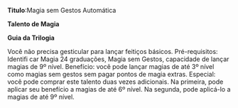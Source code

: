**Titulo**:Magia sem Gestos Automática

**Talento de Magia**

**Guia da Trilogia**

 Você não precisa gesticular para lançar feitiços básicos. Pré-requisitos: Identifi car Magia 24 graduações, Magia sem Gestos, capacidade de lançar magias de 9º nível. Benefício: você pode lançar magias de até 3º nível como magias sem gestos sem pagar pontos de magia extras. Especial: você pode comprar este talento duas vezes adicionais. Na primeira, pode aplicar seu benefício a magias de até 6º nível. Na segunda, pode aplicá-lo a magias de até 9º nível.